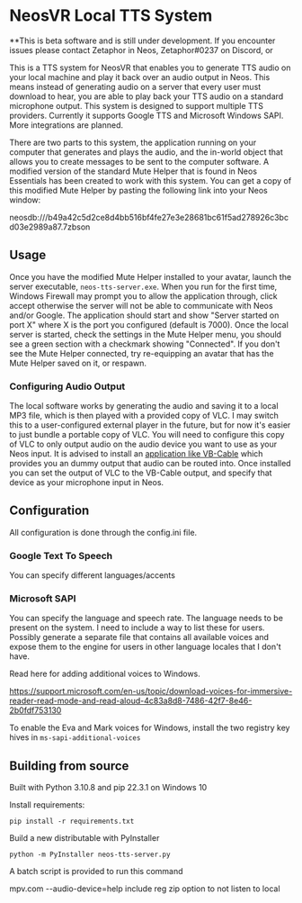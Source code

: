 # NeosVR Local TTS System

**This is beta software and is still under development. If you encounter issues please contact Zetaphor in Neos, Zetaphor#0237 on Discord, or

This is a TTS system for NeosVR that enables you to generate TTS audio on your local machine and play it back over an audio output in Neos.
This means instead of generating audio on a server that every user must download to hear, you are able to play back your TTS audio on a standard microphone output.
This system is designed to support multiple TTS providers. Currently it supports Google TTS and Microsoft Windows SAPI. More integrations are planned.

There are two parts to this system, the application running on your computer that generates and plays the audio, and the in-world object that allows you to
create messages to be sent to the computer software. A modified version of the standard Mute Helper that is found in Neos Essentials has been created to work with this system.
You can get a copy of this modified Mute Helper by pasting the following link into your Neos window:

neosdb:///b49a42c5d2ce8d4bb516bf4fe27e3e28681bc61f5ad278926c3bcd03e2989a87.7zbson

## Usage

Once you have the modified Mute Helper installed to your avatar, launch the server executable, `neos-tts-server.exe`.
When you run for the first time, Windows Firewall may prompt you to allow the application through, click accept otherwise the server will not be able to communicate with Neos and/or Google.
The application should start and show "Server started on port X" where X is the port you configured (default is 7000).
Once the local server is started, check the settings in the Mute Helper menu, you should see a green section with a checkmark showing "Connected".
If you don't see the Mute Helper connected, try re-equipping an avatar that has the Mute Helper saved on it, or respawn.

### Configuring Audio Output

The local software works by generating the audio and saving it to a local MP3 file, which is then played with a provided copy of VLC.
I may switch this to a user-configured external player in the future, but for now it's easier to just bundle a portable copy of VLC.
You will need to configure this copy of VLC to only output audio on the audio device you want to use as your Neos input.
It is advised to install an [application like VB-Cable](https://vb-audio.com/Cable/) which provides you an dummy output that audio can be routed into.
Once installed you can set the output of VLC to the VB-Cable output, and specify that device as your microphone input in Neos.

## Configuration

All configuration is done through the config.ini file.

### Google Text To Speech

You can specify different languages/accents

### Microsoft SAPI

You can specify the language and speech rate. The language needs to be present on the system. I need to include a way to list these for users.
Possibly generate a separate file that contains all available voices and expose them to the engine for users in other language locales that I don't have.

Read here for adding additional voices to Windows.

https://support.microsoft.com/en-us/topic/download-voices-for-immersive-reader-read-mode-and-read-aloud-4c83a8d8-7486-42f7-8e46-2b0fdf753130

To enable the Eva and Mark voices for Windows, install the two registry key hives in `ms-sapi-additional-voices`

## Building from source

Built with Python 3.10.8 and pip 22.3.1 on Windows 10

Install requirements:

```pip install -r requirements.txt```

Build a new distributable with PyInstaller

```python -m PyInstaller neos-tts-server.py```

A batch script is provided to run this command


mpv.com --audio-device=help
include reg zip
option to not listen to local